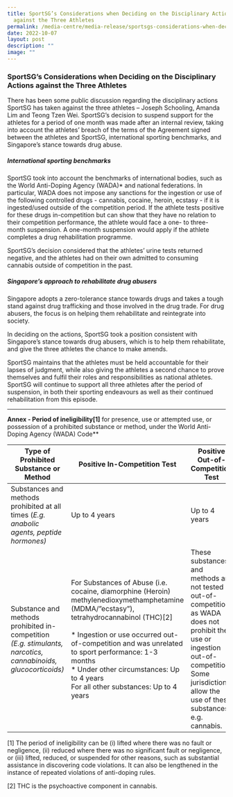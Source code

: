 ```yaml
---
title: SportSG’s Considerations when Deciding on the Disciplinary Actions
  against the Three Athletes
permalink: /media-centre/media-release/sportsgs-considerations-when-deciding-on-the-disciplinary-actions/
date: 2022-10-07
layout: post
description: ""
image: ""
---
```

### **SportSG’s Considerations when Deciding on the Disciplinary Actions against the Three Athletes**

There has been some public discussion regarding the disciplinary actions SportSG has taken against the three athletes – Joseph Schooling, Amanda Lim and Teong Tzen Wei. SportSG’s decision to suspend support for the athletes for a period of one month was made after an internal review, taking into account the athletes’ breach of the terms of the Agreement signed between the athletes and SportSG, international sporting benchmarks, and Singapore’s stance towards drug abuse.

##### **International sporting benchmarks**

SportSG took into account the benchmarks of international bodies, such as the World Anti-Doping Agency (WADA)\* and national federations. In particular, WADA does not impose any sanctions for the ingestion or use of the following controlled drugs - cannabis, cocaine, heroin, ecstasy - if it is ingested/used outside of the competition period. If the athlete tests positive for these drugs in-competition but can show that they have no relation to their competition performance, the athlete would face a one- to three-month suspension. A one-month suspension would apply if the athlete completes a drug rehabilitation programme.

SportSG’s decision considered that the athletes’ urine tests returned negative, and the athletes had on their own admitted to consuming cannabis outside of competition in the past.

##### **Singapore’s approach to rehabilitate drug abusers**

Singapore adopts a zero-tolerance stance towards drugs and takes a tough stand against drug trafficking and those involved in the drug trade. For drug abusers, the focus is on helping them rehabilitate and reintegrate into society.

In deciding on the actions, SportSG took a position consistent with Singapore’s stance towards drug abusers, which is to help them rehabilitate, and give the three athletes the chance to make amends.

SportSG maintains that the athletes must be held accountable for their lapses of judgment, while also giving the athletes a second chance to prove themselves and fulfil their roles and responsibilities as national athletes. SportSG will continue to support all three athletes after the period of suspension, in both their sporting endeavours as well as their continued rehabilitation from this episode.

---

**Annex - Period of ineligibility[1]**  for presence, use or attempted use, or possession of a prohibited substance or method, under the World Anti-Doping Agency (WADA) Code**

| Type of Prohibited Substance or Method | Positive In-Competition Test | Positive Out-of-Competition Test |
| --- | --- | --- |
| Substances and methods prohibited at all times (_E.g. anabolic agents, peptide hormones)_ | Up to 4 years | Up to 4 years |
| Substance and methods prohibited in-competition _(E.g. stimulants, narcotics, cannabinoids, glucocorticoids)_ | For Substances of Abuse (i.e. cocaine, diamorphine (Heroin) methylenedioxymethamphetamine (MDMA/”ecstasy”), tetrahydrocannabinol (THC)[2]<br><br>* Ingestion or use occurred out-of-competition and was unrelated to sport performance: 1-3 months<br>* Under other circumstances: Up to 4 years<br>For all other substances: Up to 4 years | These substances and methods are not tested out-of-competition, as WADA does not prohibit their use or ingestion out-of-competition. Some jurisdictions allow the use of these substances, e.g. cannabis. |

[1]  The period of ineligibility can be (i) lifted where there was no fault or negligence, (ii) reduced where there was no significant fault or negligence, or (iii) lifted, reduced, or suspended for other reasons, such as substantial assistance in discovering code violations. It can also be lengthened in the instance of repeated violations of anti-doping rules.

[2] THC is the psychoactive component in cannabis.